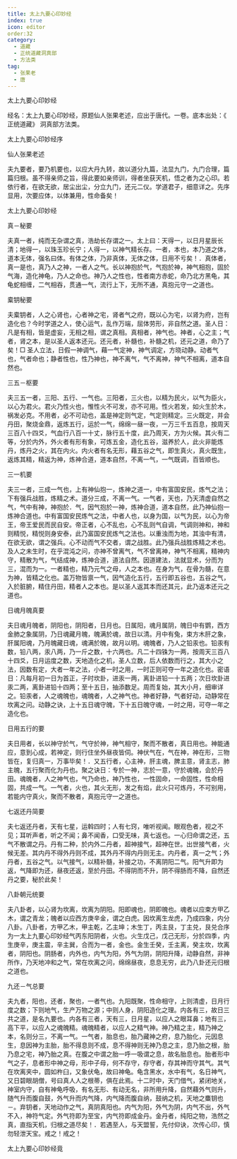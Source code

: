 ```yaml
---
title: 太上九要心印妙经
index: true
icon: editor
order:32
category:
  - 道藏
  - 正统道藏洞真部
  - 方法类
tag:
  - 张果老
  - 唐
---
```


太上九要心印妙经  

经名：太上九要心印妙经，原题仙人张果老述，应出于唐代。一卷。底本出处：《 正统道藏》 洞真部方法类。  

太上九要心印妙经序  

仙人张果老述  

夫九要者，要乃机要也，以应大丹九转，故以道分九篇，法显九门，九门合理，篇篇归根。虽不得亲师之旨，得此要如亲师训，得者坐获天机，悟之者为之心印。若依行者，在欲无欲，居尘出尘，分立九门，还元二仪。学道君子，细意详之。先序显用，次要应体，以体兼用，性命备矣！  

太上九要心印妙经  

真－秘要  

夫真一者，纯而无杂谓之真，浩劫长存谓之一。太上曰：天得一，以日月星辰长清；地得一，以珠玉珍长宁；人得一，以神气精长存。一者，本也，本乃道之体，道本无体，强名曰体。有体之体，乃非真体，无体之体，日用不亏矣！．真体者，真一是也，真乃人之神，一者人之气。长以神抱於气，气抱於神，神气相抱，固於气海，造化神龟，乃人之命也。神乃人之性也，性者南方赤蛇，命乃北方黑龟，其龟蛇相缠，二气相吞，贯通一气，流行上下，无所不通，真抱元守一之道也。  

槖钥秘要  

夫槖钥者，人之心肾也，心者神之宅，肾者气之府，既以心为宅，以肾为府，岂有造化也？今时学道之人，使心运气，乱作万端，屈体劳形，非自然之道。圣人日：凡是有相，皆是虚妄，无相之相，谓之真相。真相者，神气也。神者，心之主；气者，肾之本，是以圣人返本还元。还元者，补髓也，补髓之机，还元之道，命乃了矣！□ 圣人立法，日假一神调气，藉一气定神，神气调定，方晓动静。动者气也，气者命也；静者性也，性乃神也，神不离气，气不离神，神气不相离，道本自然也。  

三五－枢要  

夫三五一者，三阳、五行、一气也。三阳者，三火也，以精为民火，以气为臣火，以心为君火。君火乃性火也，惟性火不可发，亦不可用。性火若发，如火生於木，祸发必克。不用者，必不可动也，盖是神定则气定，气定则精定。三火既定，并会丹田，聚烧金鼎，返炼五行，运於一气，绵绵一昼一夜，一万三千五百息，按周天三百八十四爻，气血行八百一十丈，脉行五十度，此乃周天，方为火候。其火有二等，分於内外，外火者有形有象，可炼五金，造化五谷，滋养於人，此火非能炼丹，炼丹之火，其在内火。内火者有名无形，藉五谷之气，即生真火，真火既生，返炼其精，精返为神，炼神合道，道本自然，不离一气，一气既调，百皆顺也。  

三一机要  

夫三一者，三成一气也，上有神仙抱一，炼神之道一，中有富国安民，炼气之法；下有强兵战胜，炼精之术。道分三成，不离一气。一气者，天也，乃天清虚自然之气，气中有神，神抱於．气，因气抱於一神，炼神合道，道本自然，此乃神仙抱一炼神合道也。中有富国安民炼气之法，中者人也，以身为国，以气为民，以心为帝王，帝王爱民而民自安。帝正者，心不乱也，心不乱则气自调，气调则神和，神和则精悦，精悦则身安泰，此乃富国安民炼气之法也。以重浊而为地，其浊中有清，在欲无欲，谓之强兵。心不动而气不交者，谓之战胜。此乃强兵战胜炼精之术也。及人之未生时，在乎混沌之问，亦神不曾离气，气不曾离神，神气不相离，精神内守，精散为气，气结成神，炼神合道，道法自然。因道建法，法就显术，分而为三，混而为一。一者精也，精乃元气之母，人之本也。在身为气，在骨为髓，在意为神，皆精之化也。盖万物皆禀一气，因气造化五行，五行即五谷也，五谷之气，入於脏腑，精住丹田，精者人之本也。是以圣人返其本而还其元，此乃返本还元之道也。  

日魂月魄真要  

夫日魂月魄者，阴阳也，阴阳者，日月也。日属阳，魂月属阴，魄日中有鹦，西方金肺之象属阴，乃日魂藏月魄，魄满於魂，故日以清。月中有兔，束方木肝之象，肝属阳魂，乃月魄藏日魂，魂满於魄，故月以明。魂魄者，乃人之铅汞也。铅汞有数，铅八两，汞八两，乃一斤之数，十六两也。凡二十四铢为一两，按周天三百八十四爻，日月运度之数，天地造化之机，圣人立数，后人依数而行之，其大小之法，因数有定，大者一年之法，小者一时之用，一时正则可夺一年之造化也。密语日：凡每月初一日为首正，子时坎卦，进汞一两，离卦进铅一十五两；次日坎卦进汞二两，离卦进铅十四两；至十五日，抽添数足。周而复始，其大小月，细审详之。铅汞者，人之魂魄也，魂魄者，人之神气也。神者好静，气者好动，动静常在坎离之问。动静之诀，上十五日魂守魄，下十五日魄守魂，一时之用，可夺一年之造化也。  

日用五行的要  

夫日用者，长以神守於气，气守於神，神气相守，聚而不散者，真日用也。神能通应，意到心成，若神定，则行住坐外昼夜皆伺。神伏气在，气在神，神在形，三物皆在，复归真一，万事毕矣！．又五行者，心主神，肝主魂，脾主意，肾主志，肺主魄，五行聚而化为丹也。聚之诀日：专於一神，志於一意，守於魂魄，会於丹田。魂魄者，人之神气也，气乃命也，神乃性也，一性固命，一命固性，性命相固，共成一气。一气者，火也，其火无形，发之有焰，此火只可炼丹，不可别用，若能内守真火，聚而不散者，真抱元守一之道也。  

七返还丹简要  

夫七返还丹者，天有七星，运斡四时；人有七窍，唯听视闻。眼观色者，视之不见；耳听声者，听之不闻；鼻不闻香，口受无味，真七返也。一心归命谓之还，五气不散谓之丹。丹有二种，於内外二丹者，超神接气，超神在世。出世接气者，火候无差。其内丹不得外丹则不成，其外丹不得内丹则无主。内丹者，真一之气；外丹者，五谷之气。以气接气，以精补髓，补接之功，不离阴阳二气。阳气升即为返，气降即为还，昼夜还返，至於丹田。不得阴而不升，阴不得肠而不降，自然还丹之要，秘於此矣！  

八卦朝元统要  

夫八卦者，以心肾为坎离，坎离为阴阳。阳即魂也，阴即魄也。魂者以应束方甲乙木，谓之青龙；魄者以应西方庚辛金，谓之白虎。因坎离生龙虎，乃成四象，内分八卦。八卦者，方甲乙木，甲主乾，乙主坤；木生丁，丙主艮，丁主兑，艮兑合序为一太上九要心印妙经气丙东阳阴者，火也。火生戊己，戊己无形，分於四季，内生庚辛，庚主震，辛主巽，合而为一者，金也。金生壬癸，壬主离，癸主坎，坎离者，阴阳也。阴肠者，内外也，内气为阳，外气为阴，阴阳升降，动静自然，非神所作，乃天地冲和之气，常在坎离之问，绵绵昼夜，息息无穷，此乃八卦还元归根之道也。  

九还－气总要  

夫九者，阳也，还者，聚也，一者气也。九阳既聚，性命相守，上则清虚，日月行度之数；下则地气，生产万物之源；中则人身，阴阳造化之理。内各有三，故日三共之道，是名九要也。内各有三者，天有三，日月星，以应人之眼耳鼻；地有三，高下平，以应人之魂魄精。魂魄精者，以应人之精气神。神乃精之主，精乃神之本，名则分三，不离一气。一气者，胎息也，胎乃藏神之府，息乃胎化，元因息生，息因神为主胎，胎不得息则不成，息不得神则无神乃息之主，息乃胎之根，胎乃息之宅，神乃胎之真。在腹之中谓之胎一呼一吸谓之息，故名胎息也。胎者形中气之子，息者形中神之母，形中子母，何不存守，存守者，存其神而守其气。其气在坎离夹中，圆如杵臼，又象伏龟，故曰神龟。龟含黑水，水中有气，名日神气，又日碧眼胡僧，号曰真人人之根蒂，俱在此焉。十二时中，天门借气，紧闭地关，神室内守，自有神龟呼吸，有名无形、有动无名，非所用升降，自然藉外气则升，随气升而腹自鼓，外气升而内气降，内气降而腹自纳，鼓纳之机，天地之麋钥也－。弃钥者，天地动作之气，真阴真阳也。内气为阳，外气为阴，内气不出，外气不入，神符气定。外气符即为至宝，内气符即成金丹。金丹者，纯阳之物，浩然之真，直指天机，归根之道尽矣！．若遇至人，与天盟誓，先付仰诀，次传心印，慎勿轻泄天宝。戒之！戒之！  

太上九要心印妙经竟  
